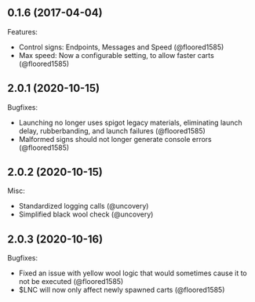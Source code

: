 ## 0.1.6 (2017-04-04)

Features:

  - Control signs: Endpoints, Messages and Speed (@floored1585)
  - Max speed: Now a configurable setting, to allow faster carts (@floored1585)

## 2.0.1 (2020-10-15)

Bugfixes:

  - Launching no longer uses spigot legacy materials, eliminating launch delay, rubberbanding, and launch failures (@floored1585)
  - Malformed signs should not longer generate console errors (@floored1585)

## 2.0.2 (2020-10-15)

Misc:

  - Standardized logging calls (@uncovery)
  - Simplified black wool check (@uncovery)

## 2.0.3 (2020-10-16)

Bugfixes:

  - Fixed an issue with yellow wool logic that would sometimes cause it to not be executed (@floored1585)
  - $LNC will now only affect newly spawned carts (@floored1585)
